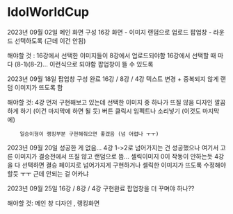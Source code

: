 # IdolWorldCup

2023년 09월 02일
메인 화면 구성 
16강 화면 - 이미지 랜덤으로 업로드 
팝업창 - 라운드 선택하도록 (근데 이건 안됨)

해야할 것 : 
        16강에서 선택한 이미지들이 8강에서 업로드되야함
        16강에서 선택할 때 마다 (8-1)(8-2)... 이런식으로 되야함
        팝업창이 뜰 수 있도록 
        
        

2023년 09월 18일
팝업창 구성 완료
16강 / 8강 / 4강 텍스트 변경 + 중복되지 않게 랜덤 이미지가 뜨도록 함

해야할 것:
        4강 먼저 구현해보고 있는데 선택한 이미지 중 하나가 뜨질 않음
        디자인 깔끔하게 하기 (이건 마지막에 하면 될 듯)
        버튼 클릭시 임펙트나 소리넣기 (이것도 마지막에)
        
        일승이형이 랭킹부분 구현해줘으면 좋겠음 (넘 어렵나 ㅜㅜ)
        
        
2023년 09월 20일
성공한 게 없음...
4강 1->2로 넘어가지는 건 성공했으나 여기서 고른 이미지가 결승전에서 뜨질 않고 랜덤으로 뜸...
셀릭이미지 0이 작동이 안하는듯
4강을 다 선택하면 결승 페이지로 넘어가지게 구현하거나 셀릭한 이미지가 뜨도록 수정해야할듯 ㅜㅜ 
근데 안되는 걸 어카냐
        
   
2023년 09월 25일
16강 / 8강 / 4강 구현완료
팝업창을 더 꾸며야 하나??

해야할 것: 메인 창 디자인 , 랭킹화면
        
        
        
        
    